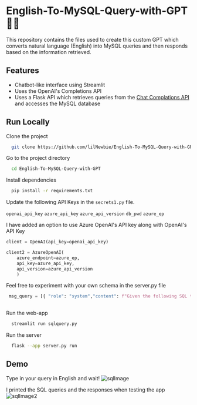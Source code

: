 # English-To-MySQL-Query-with-GPT 👨‍💻

This repository contains the files used to create this custom GPT which converts natural language (English) into MySQL queries and then responds based on the information retrieved.

## Features

- Chatbot-like interface using Streamlit
- Uses the OpenAI's Completions API
- Uses a Flask API which retrieves queries from the [Chat Complations API](https://platform.openai.com/docs/guides/text-generation/chat-completions-api) and accesses the MySQL database


## Run Locally

Clone the project

```bash
  git clone https://github.com/lilNewbie/English-To-MySQL-Query-with-GPT.git
```

Go to the project directory

```bash
  cd English-To-MySQL-Query-with-GPT
```

Install dependencies

```bash
  pip install -r requirements.txt
```

Update the following API Keys in the `secrets1.py` file.

`openai_api_key`
`azure_api_key`
`azure_api_version`
`db_pwd`
`azure_ep`

I have added an option to use Azure OpenAI's API key along with OpenAI's API Key
```python
client = OpenAI(api_key=openai_api_key)

client2 = AzureOpenAI(
    azure_endpoint=azure_ep,
    api_key=azure_api_key,
    api_version=azure_api_version
    )
```

Feel free to experiment with your own schema in the server.py file
```python
 msg_query = [{ "role": "system","content": f"Given the following SQL tables, your job is to write queries given a users request.{Your_Schema}"]
    
```

Run the web-app

```bash
  streamlit run sqlquery.py
```

Run the server
```bash
  flask --app server.py run
```

## Demo
Type in your query in English and wait!
![sqlImage](https://github.com/lilNewbie/English-To-MySQL-Query-with-GPT/assets/90834922/100b2e2c-27fa-4b32-a526-44aef4b509b7)

I printed the SQL queries and the responses when testing the app
![sqlImage2](https://github.com/lilNewbie/English-To-MySQL-Query-with-GPT/assets/90834922/3c5622f4-e91a-4e94-8e6c-8d6890bd879e)



